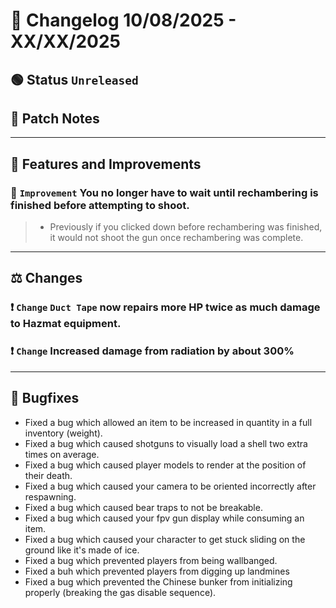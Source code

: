 # 📑 Changelog 10/08/2025 - XX/XX/2025

## 🟢 Status `Unreleased`

## 💬 Patch Notes

________

## 📢 Features and Improvements

### 🔼 `Improvement` You no longer have to wait until rechambering is finished before attempting to shoot.
>- Previously if you clicked down before rechambering was finished, it would not shoot the gun once rechambering was complete.
________

## ⚖️ Changes

### ❗ `Change` `Duct Tape` now repairs more HP twice as much damage to Hazmat equipment.

### ❗ `Change` Increased damage from radiation by about 300%
________

## 🐛 Bugfixes
- Fixed a bug which allowed an item to be increased in quantity in a full inventory (weight).
- Fixed a bug which caused shotguns to visually load a shell two extra times on average.
- Fixed a bug which caused player models to render at the position of their death.
- Fixed a bug which caused your camera to be oriented incorrectly after respawning.
- Fixed a bug which caused bear traps to not be breakable.
- Fixed a bug which caused your fpv gun display while consuming an item.
- Fixed a bug which caused your character to get stuck sliding on the ground like it's made of ice.
- Fixed a bug which prevented players from being wallbanged.
- Fixed a buh which prevented players from digging up landmines
- Fixed a bug which prevented the Chinese bunker from initializing properly (breaking the gas disable sequence).

